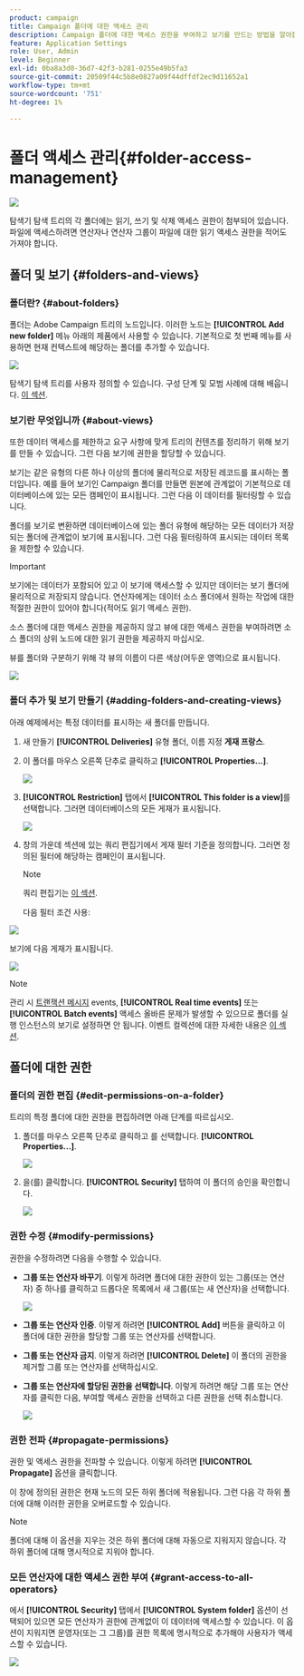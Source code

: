 ```yaml
---
product: campaign
title: Campaign 폴더에 대한 액세스 관리
description: Campaign 폴더에 대한 액세스 권한을 부여하고 보기를 만드는 방법을 알아봅니다
feature: Application Settings
role: User, Admin
level: Beginner
exl-id: 0ba8a3d0-36d7-42f3-b281-0255e49b5fa3
source-git-commit: 20509f44c5b8e0827a09f44dffdf2ec9d11652a1
workflow-type: tm+mt
source-wordcount: '751'
ht-degree: 1%

---
```


# 폴더 액세스 관리{#folder-access-management}

![](../../assets/common.svg)

탐색기 탐색 트리의 각 폴더에는 읽기, 쓰기 및 삭제 액세스 권한이 첨부되어 있습니다. 파일에 액세스하려면 연산자나 연산자 그룹이 파일에 대한 읽기 액세스 권한을 적어도 가져야 합니다.

## 폴더 및 보기 {#folders-and-views}

### 폴더란? {#about-folders}

폴더는 Adobe Campaign 트리의 노드입니다. 이러한 노드는 **[!UICONTROL Add new folder]** 메뉴 아래의 제품에서 사용할 수 있습니다. 기본적으로 첫 번째 메뉴를 사용하면 현재 컨텍스트에 해당하는 폴더를 추가할 수 있습니다.

![](assets/s_ncs_user_add_folder_in_tree.png)

탐색기 탐색 트리를 사용자 정의할 수 있습니다. 구성 단계 및 모범 사례에 대해 배웁니다. [이 섹션](adobe-campaign-workspace.md).

### 보기란 무엇입니까 {#about-views}

또한 데이터 액세스를 제한하고 요구 사항에 맞게 트리의 컨텐츠를 정리하기 위해 보기를 만들 수 있습니다. 그런 다음 보기에 권한을 할당할 수 있습니다.

보기는 같은 유형의 다른 하나 이상의 폴더에 물리적으로 저장된 레코드를 표시하는 폴더입니다. 예를 들어 보기인 Campaign 폴더를 만들면 원본에 관계없이 기본적으로 데이터베이스에 있는 모든 캠페인이 표시됩니다. 그런 다음 이 데이터를 필터링할 수 있습니다.

폴더를 보기로 변환하면 데이터베이스에 있는 폴더 유형에 해당하는 모든 데이터가 저장되는 폴더에 관계없이 보기에 표시됩니다. 그런 다음 필터링하여 표시되는 데이터 목록을 제한할 수 있습니다.

>[!IMPORTANT]
>
>보기에는 데이터가 포함되어 있고 이 보기에 액세스할 수 있지만 데이터는 보기 폴더에 물리적으로 저장되지 않습니다. 연산자에게는 데이터 소스 폴더에서 원하는 작업에 대한 적절한 권한이 있어야 합니다(적어도 읽기 액세스 권한).
>
>소스 폴더에 대한 액세스 권한을 제공하지 않고 뷰에 대한 액세스 권한을 부여하려면 소스 폴더의 상위 노드에 대한 읽기 권한을 제공하지 마십시오.

뷰를 폴더와 구분하기 위해 각 뷰의 이름이 다른 색상(어두운 영역)으로 표시됩니다.

![](assets/s_ncs_user_view_name_color.png)

### 폴더 추가 및 보기 만들기 {#adding-folders-and-creating-views}

아래 예제에서는 특정 데이터를 표시하는 새 폴더를 만듭니다.

1. 새 만들기 **[!UICONTROL Deliveries]** 유형 폴더, 이름 지정 **게재 프랑스**.
1. 이 폴더를 마우스 오른쪽 단추로 클릭하고 **[!UICONTROL Properties...]**.

   ![](assets/s_ncs_user_add_folder_exple.png)

1. **[!UICONTROL Restriction]** 탭에서 **[!UICONTROL This folder is a view]**&#x200B;를 선택합니다. 그러면 데이터베이스의 모든 게재가 표시됩니다.

   ![](assets/s_ncs_user_add_folder_exple01.png)

1. 창의 가운데 섹션에 있는 쿼리 편집기에서 게재 필터 기준을 정의합니다. 그러면 정의된 필터에 해당하는 캠페인이 표시됩니다.

   >[!NOTE]
   >
   >쿼리 편집기는 [이 섹션](../../platform/using/about-queries-in-campaign.md).

   다음 필터 조건 사용:

![](assets/s_ncs_user_add_folder_exple00.png)

보기에 다음 게재가 표시됩니다.

![](assets/s_ncs_user_add_folder_exple02.png)

>[!NOTE]
>
>관리 시 [트랜잭션 메시지](../../message-center/using/about-transactional-messaging.md) events, **[!UICONTROL Real time events]** 또는 **[!UICONTROL Batch events]** 액세스 올바른 문제가 발생할 수 있으므로 폴더를 실행 인스턴스의 보기로 설정하면 안 됩니다. 이벤트 컬렉션에 대한 자세한 내용은 [이 섹션](../../message-center/using/about-event-processing.md#event-collection).

## 폴더에 대한 권한

### 폴더의 권한 편집 {#edit-permissions-on-a-folder}

트리의 특정 폴더에 대한 권한을 편집하려면 아래 단계를 따르십시오.

1. 폴더를 마우스 오른쪽 단추로 클릭하고 를 선택합니다. **[!UICONTROL Properties...]**.

   ![](assets/s_ncs_user_folder_properties.png)

1. 을(를) 클릭합니다. **[!UICONTROL Security]** 탭하여 이 폴더의 승인을 확인합니다.

   ![](assets/s_ncs_user_folder_properties_security.png)

### 권한 수정 {#modify-permissions}

권한을 수정하려면 다음을 수행할 수 있습니다.

* **그룹 또는 연산자 바꾸기**. 이렇게 하려면 폴더에 대한 권한이 있는 그룹(또는 연산자) 중 하나를 클릭하고 드롭다운 목록에서 새 그룹(또는 새 연산자)을 선택합니다.

   ![](assets/s_ncs_user_folder_properties_security02.png)

* **그룹 또는 연산자 인증**. 이렇게 하려면 **[!UICONTROL Add]** 버튼을 클릭하고 이 폴더에 대한 권한을 할당할 그룹 또는 연산자를 선택합니다.
* **그룹 또는 연산자 금지**. 이렇게 하려면 **[!UICONTROL Delete]** 이 폴더의 권한을 제거할 그룹 또는 연산자를 선택하십시오.
* **그룹 또는 연산자에 할당된 권한을 선택합니다**. 이렇게 하려면 해당 그룹 또는 연산자를 클릭한 다음, 부여할 액세스 권한을 선택하고 다른 권한을 선택 취소합니다.

   ![](assets/s_ncs_user_folder_properties_security03.png)

### 권한 전파 {#propagate-permissions}

권한 및 액세스 권한을 전파할 수 있습니다. 이렇게 하려면 **[!UICONTROL Propagate]** 옵션을 클릭합니다.

이 창에 정의된 권한은 현재 노드의 모든 하위 폴더에 적용됩니다. 그런 다음 각 하위 폴더에 대해 이러한 권한을 오버로드할 수 있습니다.

>[!NOTE]
>
>폴더에 대해 이 옵션을 지우는 것은 하위 폴더에 대해 자동으로 지워지지 않습니다. 각 하위 폴더에 대해 명시적으로 지워야 합니다.

### 모든 연산자에 대한 액세스 권한 부여 {#grant-access-to-all-operators}

에서 **[!UICONTROL Security]** 탭에서 **[!UICONTROL System folder]** 옵션이 선택되어 있으면 모든 연산자가 권한에 관계없이 이 데이터에 액세스할 수 있습니다. 이 옵션이 지워지면 운영자(또는 그 그룹)를 권한 목록에 명시적으로 추가해야 사용자가 액세스할 수 있습니다.

![](assets/s_ncs_user_folder_properties_security03b.png)
